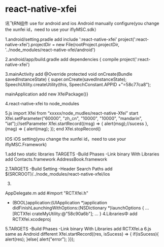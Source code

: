 # react-native-xfei
讯飞RN组件 use for android and ios
Android manually configure(you change the xunfei id，need to use your iflyMSC.sdk）

1.android/setting.pradle     add include ':react-native-xfei'
project(':react-native-xfei').projectDir = new File(rootProject.projectDir, '../node_modules/react-native-xfei/android')

2.android/app/build.gradle   add dependencies {   compile project(':react-native-xfei')

3.mainActivity add
@Override protected void onCreate(Bundle savedInstanceState) {   super.onCreate(savedInstanceState);     SpeechUtility.createUtility(this, SpeechConstant.APPID +"=58c77ca8");

mainApplication add new XfeiPackage()}

4.react-native-xfei to node_modules

5.js  import Xfei from “xxxxx/node_mudles/react-native-Xfei”
start
Xfei.setParameter("60000", "zh_cn", "10000", "10000", "mandarin", "iat");//setParameter
Xfei.startRecord((msg) => {       alert(msg);//sucess   },   (mag) => {        alert(mag);   });
end
Xfei.stopRecord()


IOS
iOS setting(you change the xunfei id，need to use your iflyMSC.Framework)

1.add two static libraries
TARGETS -Build Phases -Link binary With Libraries 
add 
Contacts.framework
AddressBook.framework

2.TARGETS -Build Setting -Header Search Paths
add $(SRCROOT)/../node_modules/react-native-xfei/ios

3.
AppDelegate.m
add #import "RCTXfei.h"
- (BOOL)application:(UIApplication *)application didFinishLaunchingWithOptions:(NSDictionary *)launchOptions
{
…
[RCTXfei crateMyUtility:@"58c90a6b"];
…
}
4.Libraries中 add
RCTXfei.xcodeproj   

5.TARGETS -Build Phases -Link binary With Libraries
add RCTXfei.a
6.js same as Android
different
Xfei.startRecord((res, isSucess) => {   if(isSucess){      alert(res);   }else{       alert("error");   }});





